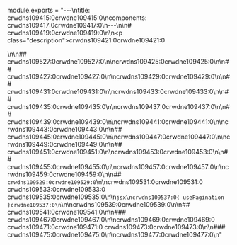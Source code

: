module.exports = "---\ntitle: crwdns109415:0crwdne109415:0\ncomponents: crwdns109417:0crwdne109417:0\n---\n\n# crwdns109419:0crwdne109419:0\n\n<p class=\"description\">crwdns109421:0crwdne109421:0</p>\n\n## crwdns109527:0crwdne109527:0\n\ncrwdns109425:0crwdne109425:0\n\n## crwdns109427:0crwdne109427:0\n\ncrwdns109429:0crwdne109429:0\n\n## crwdns109431:0crwdne109431:0\n\ncrwdns109433:0crwdne109433:0\n\n## crwdns109435:0crwdne109435:0\n\ncrwdns109437:0crwdne109437:0\n\n## crwdns109439:0crwdne109439:0\n\ncrwdns109441:0crwdne109441:0\n\ncrwdns109443:0crwdne109443:0\n\n## crwdns109445:0crwdne109445:0\n\ncrwdns109447:0crwdne109447:0\n\ncrwdns109449:0crwdne109449:0\n\n## crwdns109451:0crwdne109451:0\n\ncrwdns109453:0crwdne109453:0\n\n## crwdns109455:0crwdne109455:0\n\ncrwdns109457:0crwdne109457:0\n\ncrwdns109459:0crwdne109459:0\n\n## `crwdns109529:0crwdne109529:0`\n\ncrwdns109531:0crwdne109531:0 crwdns109533:0crwdne109533:0 crwdns109535:0crwdne109535:0\n\n```jsx\ncrwdns109537:0{ usePagination }crwdne109537:0\n```\n\ncrwdns109539:0crwdne109539:0\n\n## crwdns109541:0crwdne109541:0\n\n### crwdns109467:0crwdne109467:0\n\ncrwdns109469:0crwdne109469:0 crwdns109471:0crwdne109471:0 crwdns109473:0crwdne109473:0\n\n### crwdns109475:0crwdne109475:0\n\ncrwdns109477:0crwdne109477:0\n"